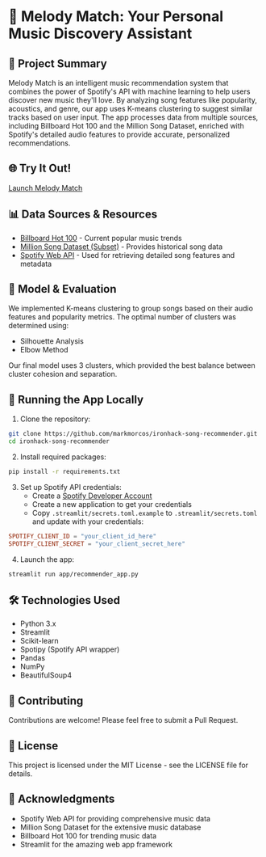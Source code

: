 # 🎵 Melody Match: Your Personal Music Discovery Assistant

## 🎯 Project Summary

Melody Match is an intelligent music recommendation system that combines the power of Spotify's API with machine learning to help users discover new music they'll love. By analyzing song features like popularity, acoustics, and genre, our app uses K-means clustering to suggest similar tracks based on user input. The app processes data from multiple sources, including Billboard Hot 100 and the Million Song Dataset, enriched with Spotify's detailed audio features to provide accurate, personalized recommendations.

## 🌐 Try It Out!

[Launch Melody Match](https://melody-match.streamlit.app/)

## 📊 Data Sources & Resources

- [Billboard Hot 100](https://www.billboard.com/charts/hot-100/) - Current popular music trends
- [Million Song Dataset (Subset)](http://millionsongdataset.com/) - Provides historical song data
- [Spotify Web API](https://developer.spotify.com/documentation/web-api/) - Used for retrieving detailed song features and metadata

## 🤖 Model & Evaluation

We implemented K-means clustering to group songs based on their audio features and popularity metrics. The optimal number of clusters was determined using:

- Silhouette Analysis
- Elbow Method

Our final model uses 3 clusters, which provided the best balance between cluster cohesion and separation.

## 🚀 Running the App Locally

1. Clone the repository:

```bash
git clone https://github.com/markmorcos/ironhack-song-recommender.git
cd ironhack-song-recommender
```

2. Install required packages:

```bash
pip install -r requirements.txt
```

3. Set up Spotify API credentials:
   - Create a [Spotify Developer Account](https://developer.spotify.com/dashboard)
   - Create a new application to get your credentials
   - Copy `.streamlit/secrets.toml.example` to `.streamlit/secrets.toml` and update with your credentials:

```toml
SPOTIFY_CLIENT_ID = "your_client_id_here"
SPOTIFY_CLIENT_SECRET = "your_client_secret_here"
```

4. Launch the app:

```bash
streamlit run app/recommender_app.py
```

## 🛠️ Technologies Used

- Python 3.x
- Streamlit
- Scikit-learn
- Spotipy (Spotify API wrapper)
- Pandas
- NumPy
- BeautifulSoup4

## 👥 Contributing

Contributions are welcome! Please feel free to submit a Pull Request.

## 📄 License

This project is licensed under the MIT License - see the LICENSE file for details.

## 🙏 Acknowledgments

- Spotify Web API for providing comprehensive music data
- Million Song Dataset for the extensive music database
- Billboard Hot 100 for trending music data
- Streamlit for the amazing web app framework
